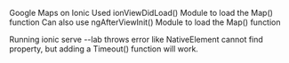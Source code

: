 Google Maps on Ionic
  Used ionViewDidLoad() Module to load the Map() function
  Can also use ngAfterViewInit() Module to load the Map() function
  
 Running ionic serve --lab throws error like NativeElement cannot find property, but adding a Timeout() function will work.
